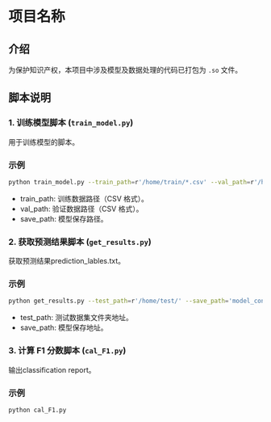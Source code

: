 # 项目名称

## 介绍

为保护知识产权，本项目中涉及模型及数据处理的代码已打包为 `.so` 文件。

## 脚本说明

### 1. 训练模型脚本 (`train_model.py`)

用于训练模型的脚本。
### 示例
```bash
python train_model.py --train_path=r'/home/train/*.csv' --val_path=r'/home/validation/*.csv' --save_path='model_conv_kernel17_9459.pth' --device='cuda:0' 
```
* train_path: 训练数据路径（CSV 格式）。
* val_path: 验证数据路径（CSV 格式）。
* save_path: 模型保存路径。

### 2. 获取预测结果脚本 (`get_results.py`)
获取预测结果prediction_lables.txt。
### 示例
```bash
python get_results.py --test_path=r'/home/test/' --save_path='model_conv_kernel17_9459.pth' --device='cuda:0'
```
* test_path: 测试数据集文件夹地址。
* save_path: 模型保存地址。

### 3. 计算 F1 分数脚本 (`cal_F1.py`)
输出classification report。
### 示例
```bash
python cal_F1.py
```

